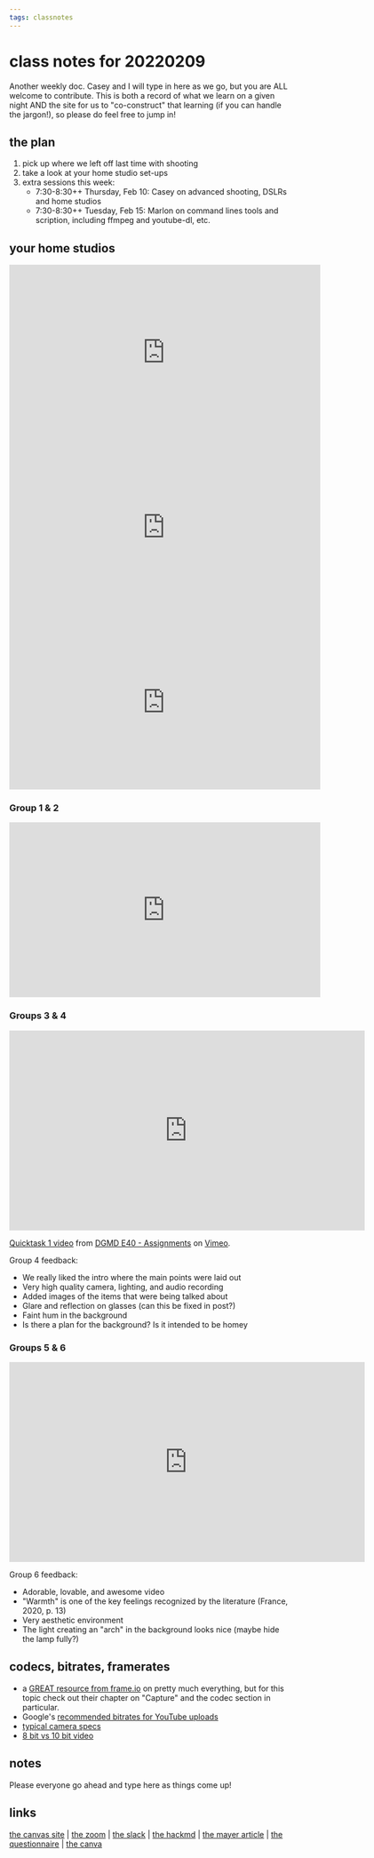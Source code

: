 ```yaml
---
tags: classnotes
---
```


# class notes for 20220209

Another weekly doc. Casey and I will type in here as we go, but you are ALL welcome to contribute. This is both a record of what we learn on a given night AND the site for us to "co-construct" that learning (if you can handle the jargon!), so please do feel free to jump in!

## the plan

1. pick up where we left off last time with shooting
2. take a look at your home studio set-ups
3. extra sessions this week:
    * 7:30-8:30++ Thursday, Feb 10: Casey on advanced shooting, DSLRs and home studios
    * 7:30-8:30++ Tuesday, Feb 15: Marlon on command lines tools and scription, including ffmpeg and youtube-dl, etc.


## your home studios

<iframe width="560" height="315" src="https://www.youtube.com/embed/X0MhGueQx80" title="YouTube video player" frameborder="0" allow="accelerometer; autoplay; clipboard-write; encrypted-media; gyroscope; picture-in-picture" allowfullscreen></iframe>

<iframe width="560" height="315" src="https://www.youtube.com/embed/e9Apak0Kby0" title="YouTube video player" frameborder="0" allow="accelerometer; autoplay; clipboard-write; encrypted-media; gyroscope; picture-in-picture" allowfullscreen></iframe>

<iframe width="560" height="315" src="https://www.youtube.com/embed/URSSs-FXhHM" title="YouTube video player" frameborder="0" allow="accelerometer; autoplay; clipboard-write; encrypted-media; gyroscope; picture-in-picture" allowfullscreen></iframe>

### Group 1 & 2
<iframe width="560" height="315" src="https://www.youtube.com/embed/yoaqs1wO7TU" title="YouTube video player" frameborder="0" allow="accelerometer; autoplay; clipboard-write; encrypted-media; gyroscope; picture-in-picture" allowfullscreen></iframe>


### Groups 3 & 4
<iframe src="https://player.vimeo.com/video/674423725?h=540f88123e" width="640" height="360" frameborder="0" allow="autoplay; fullscreen; picture-in-picture" allowfullscreen></iframe>
<p><a href="https://vimeo.com/674423725">Quicktask 1 video</a> from <a href="https://vimeo.com/user165968185">DGMD E40 - Assignments</a> on <a href="https://vimeo.com">Vimeo</a>.</p>

Group 4 feedback:
- We really liked the intro where the main points were laid out
- Very high quality camera, lighting, and audio recording
- Added images of the items that were being talked about
- Glare and reflection on glasses (can this be fixed in post?)
- Faint hum in the background 
- Is there a plan for the background? Is it intended to be homey


### Groups 5 & 6


<iframe title="vimeo-player" src="https://player.vimeo.com/video/675658966?h=6fe18e79ca" width="640" height="360" frameborder="0" allowfullscreen></iframe>


Group 6 feedback:
- Adorable, lovable, and awesome video
- "Warmth" is one of the key feelings recognized by the literature (France, 2020, p. 13)
- Very aesthetic environment
- The light creating an "arch" in the background looks nice (maybe hide the lamp fully?)


## codecs, bitrates, framerates

* a [GREAT resource from frame.io](https://workflow.frame.io/guide#ch=capture) on pretty much everything, but for this topic check out their chapter on "Capture" and the codec section in particular.
* Google's [recommended bitrates for YouTube uploads](https://support.google.com/youtube/answer/1722171?hl=en#zippy=%2Cframe-rate%2Cbitrate)
* [typical camera specs](https://www.bhphotovideo.com/c/product/1283257-REG/panasonic_dmc_gh5_mirrorless_micro_four.html/specs)
* [8 bit vs 10 bit video](https://www.bhphotovideo.com/explora/video/tips-and-solutions/8-bit-10-bit-what-does-it-all-mean-for-your-videos)




## notes

Please everyone go ahead and type here as things come up!


## links

[the canvas site](https://canvas.harvard.edu/courses/96236) | [the zoom](https://dcegather.canvas.harvard.edu/courses/96236/events/G1) | [the slack](https://app.slack.com/client/T0308TJ5G1K/C030E4G3BGC) | [the hackmd](https://hackmd.io/team/producing-educational-video-2022?nav=overview) | [the mayer article](https://drive.google.com/file/d/1LNngk1RapKzpNkuuvc4m_ELjO89lA174/view?usp=sharing) | [the questionnaire](https://educationalvi-0e41145.slack.com/archives/C030E4G3BGC/p1643237315765409) | [the canva](https://www.canva.com/design/DAE2GvEBxAc/share/preview?token=8W0ZYGFG6fh8Bfv1WwW2Sw&role=EDITOR&utm_content=DAE2GvEBxAc&utm_campaign=designshare&utm_medium=link&utm_source=sharebutton)




